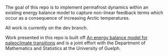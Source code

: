 The goal of this repo is to implement permafrost dynamics within an existing energy balance model to capture non-linear feedback terms
which occur as a consequence of increasing Arctic temperatures. 

All work is currently on the dev branch.

Work presented in this repo is built off [An energy balance model for paleoclimate transitions](https://doi.org/10.5194/cp-15-493-2019) and is a joint effort with the Department of Mathematics and Statistics at the University of Guelph.
